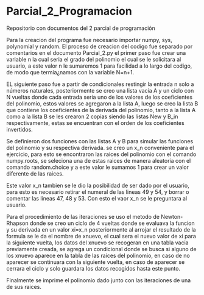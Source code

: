 # Parcial_2_Programacion
Repositorio con documentos del 2 parcial de programación

Para la creacion del programa fue necesario importar numpy, sys, polynomial y random.
El proceso de creacion del codigo fue separado por comentarios en el documento Parcial_2.py
el primer paso fue crear una variable n la cual seria el grado del polinomio el cual se le
solicitara al usuario, a este valor n le sumaremos 1 para facilidad a lo largo del codigo,
de modo que termia¿namos con la variable N=n+1.

EL siguiente paso fue a partir de condicionales restingir la entrada n solo a números
naturales, posteriormente se creo una lista vacia A y un ciclo con N vueltas donde cada
entrada seria uno de los valores de los coeficientes del polinomio, estos valores se
agregaron a la lista A, luego se creo la lista B que contiene los coeficientes de la
derivada del polinomio, tanto a la lista A como a la lista B se les crearon 2 copias
siendo las listas New y B_in respectivamente, estas se encuentran con el orden 
de los coeficientes invertidos.

Se definieron dos funciones con las listas A y B para simular las funciones del polinomio
y su respectiva derivada. se creo un x_n conveniente para el ejercicio, para esto se
encontraron las raices del polinomio con el comando numpy.roots, se seleciona una de estas
raices de manera aleatoria con el comando random.choice y a este valor le sumamos 1
para crear un valor diferente de las raices.

Este valor x_n tambien se le dio la posibilidad de ser dado por el usuario, para esto es
necesario retirar el numeral de las lineas 49 y 54, y borrar o comentar las lineas
47, 48 y 53. Con esto el vaor x_n se le preguntara al usuario. 

Para el procedimiento de las iteraciones se uso el metodo de Newton-Rhapson donde se
creo un ciclo de 4 vueltas donde se evaluava la funcion y su derivada en un valor xi=x_n
posteriormente al arrojar el resultado de la formula se le da el nombre de xnuevo, el cual
sera el nuevo valor de xi para la siguiente vuelta, los datos del xnuevo se recogeran
en una tabla vacia previamente creada, se agrega un condicional donde se busca si alguno
de los xnuevo aparece en la tabla de las raices del polinomio, en caso de no aparecer se
continuara con la siguiente vuelta, en caso de aparecer se cerrara el ciclo y solo guardara
los datos recogidos hasta este punto.

Finalmente se imprime el polinomio dado junto con las iteraciones de una de sus raices.
